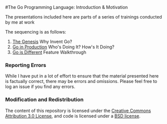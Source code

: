 #The Go Programming Language: Introduction &amp; Motivation

The presentations included here are parts of a series of trainings conducted by me at work

The sequencing is as follows:
 
 1. [The Genesis](https://talks.godoc.org/github.com/codemartial/fkgo/genesis.slide) Why Invent Go?
 2. [Go in Production](https://talks.godoc.org/github.com/codemartial/fkgo/production.slide) Who's Doing It? How's It Doing?
 3. [Go is Different](https://talks.godoc.org/github.com/codemartial/fkgo/features.slide#1) Feature Walkthrough

### Reporting Errors

While I have put in a lot of effort to ensure that the material presented here is factually correct, there may be errors and omissions. Please feel free to log an issue if you find any errors.

### Modification and Redistribution
The content of this repository is licensed under the [Creative Commons Attribution 3.0 License](https://creativecommons.org/licenses/by/3.0/), and code is licensed under a [BSD license](http://golang.org/LICENSE).
